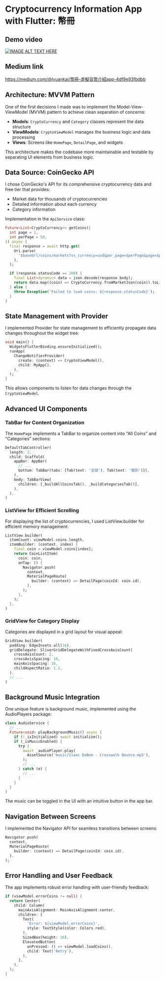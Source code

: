 # Cryptocurrency Information App with Flutter: 幣冊
## Demo video
[![IMAGE ALT TEXT HERE](https://img.youtube.com/vi/sg1v-Pa1S1I/0.jpg)](https://www.youtube.com/watch?v=sg1v-Pa1S1I)

## Medium link
https://medium.com/@lyuankai/幣冊-虛擬貨幣介紹app-4df9e93fbdbb

## Architecture: MVVM Pattern

One of the first decisions I made was to implement the Model-View-ViewModel (MVVM) pattern to achieve clean separation of concerns:

- **Models**: `CryptoCurrency` and `Category` classes represent the data structure
- **ViewModels**: `CryptoViewModel` manages the business logic and data processing
- **Views**: Screens like `HomePage`, `DetailPage`, and widgets

This architecture makes the codebase more maintainable and testable by separating UI elements from business logic.

## Data Source: CoinGecko API

I chose CoinGecko's API for its comprehensive cryptocurrency data and free tier that provides:
- Market data for thousands of cryptocurrencies
- Detailed information about each currency
- Category information

Implementation in the `ApiService` class:

```dart
Future<List<CryptoCurrency>> getCoins({
  int page = 1,
  int perPage = 50,
}) async {
  final response = await http.get(
    Uri.parse(
      '$baseUrl/coins/markets?vs_currency=usd&per_page=$perPage&page=$page',
    ),
  );

  if (response.statusCode == 200) {
    final List<dynamic> data = json.decode(response.body);
    return data.map((coin) => CryptoCurrency.fromMarketJson(coin)).toList();
  } else {
    throw Exception('Failed to load coins: ${response.statusCode}');
  }
}
```

## State Management with Provider

I implemented Provider for state management to efficiently propagate data changes throughout the widget tree:

```dart
void main() {
  WidgetsFlutterBinding.ensureInitialized();
  runApp(
    ChangeNotifierProvider(
      create: (context) => CryptoViewModel(),
      child: MyApp(),
    ),
  );
}
```

This allows components to listen for data changes through the `CryptoViewModel`.

## Advanced UI Components

### TabBar for Content Organization

The `HomePage` implements a TabBar to organize content into "All Coins" and "Categories" sections:

```dart
DefaultTabController(
  length: 2,
  child: Scaffold(
    appBar: AppBar(
      // ...
      bottom: TabBar(tabs: [Tab(text: '全部'), Tab(text: '類別')]),
    ),
    body: TabBarView(
      children: [_buildAllCoinsTab(), _buildCategoriesTab()],
    ),
  ),
)
```

### ListView for Efficient Scrolling

For displaying the list of cryptocurrencies, I used ListView.builder for efficient memory management:

```dart
ListView.builder(
  itemCount: viewModel.coins.length,
  itemBuilder: (context, index) {
    final coin = viewModel.coins[index];
    return CoinListItem(
      coin: coin,
      onTap: () {
        Navigator.push(
          context,
          MaterialPageRoute(
            builder: (context) => DetailPage(coinId: coin.id),
          ),
        );
      },
    );
  },
)
```

### GridView for Category Display

Categories are displayed in a grid layout for visual appeal:

```dart
GridView.builder(
  padding: EdgeInsets.all(16),
  gridDelegate: SliverGridDelegateWithFixedCrossAxisCount(
    crossAxisCount: 2,
    crossAxisSpacing: 16,
    mainAxisSpacing: 16,
    childAspectRatio: 1.2,
  ),
  // ...
)
```

## Background Music Integration

One unique feature is background music, implemented using the AudioPlayers package:

```dart
class AudioService {
  // ...
  Future<void> playBackgroundMusic() async {
    if (!_isInitialized) await initialize();
    if (_isMusicEnabled) {
      try {
        await _audioPlayer.play(
          AssetSource('music/Isaac DaBom - Crosswalk Bounce.mp3'),
        );
        // ...
      } catch (e) {
        // ...
      }
    }
  }
}
```

The music can be toggled in the UI with an intuitive button in the app bar.

## Navigation Between Screens

I implemented the Navigator API for seamless transitions between screens:

```dart
Navigator.push(
  context,
  MaterialPageRoute(
    builder: (context) => DetailPage(coinId: coin.id),
  ),
);
```

## Error Handling and User Feedback

The app implements robust error handling with user-friendly feedback:

```dart
if (viewModel.errorCoins != null) {
  return Center(
    child: Column(
      mainAxisAlignment: MainAxisAlignment.center,
      children: [
        Text(
          'Error: ${viewModel.errorCoins}',
          style: TextStyle(color: Colors.red),
        ),
        SizedBox(height: 16),
        ElevatedButton(
          onPressed: () => viewModel.loadCoins(),
          child: Text('Retry'),
        ),
      ],
    ),
  );
}
```
